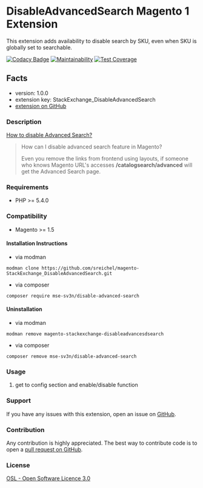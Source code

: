 # DisableAdvancedSearch Magento 1 Extension

This extension adds availability to disable search by SKU, even when SKU is globally set to searchable.

[![Codacy Badge](https://api.codacy.com/project/badge/Grade/00cbeb80e2684a15ab47da813ccfff0b)](https://www.codacy.com/app/sreichel/magento-StackExchange_DisableAdvancedSearch?utm_source=github.com&amp;utm_medium=referral&amp;utm_content=sreichel/magento-StackExchange_DisableAdvancedSearch&amp;utm_campaign=Badge_Grade)
[![Maintainability](https://api.codeclimate.com/v1/badges/4e6a23b1b3806c12ec76/maintainability)](https://codeclimate.com/github/sreichel/magento-StackExchange_DisableAdvancedSearch/maintainability)
[![Test Coverage](https://api.codeclimate.com/v1/badges/4e6a23b1b3806c12ec76/test_coverage)](https://codeclimate.com/github/sreichel/magento-StackExchange_DisableAdvancedSearch/test_coverage)

## Facts
- version: 1.0.0
- extension key: StackExchange_DisableAdvancedSearch
- [extension on GitHub](https://github.com/sreichel/magento-StackExchange_DisableAdvancedSearch)

### Description
[How to disable Advanced Search?](https://magento.stackexchange.com/questions/36088/how-to-disable-advanced-search)

> How can I disable advanced search feature in Magento?
>  
>  Even you remove the links from frontend using layouts, if someone who knows Magento URL's accesses **/catalogsearch/advanced** will get the Advanced Search page.

### Requirements
- PHP >= 5.4.0 

### Compatibility
- Magento >= 1.5

#### Installation Instructions
- via modman
```
modman clone https://github.com/sreichel/magento-StackExchange_DisableAdvancedSearch.git
```
- via composer
```
composer require mse-sv3n/disable-advanced-search
```

#### Uninstallation
- via modman
```
modman remove magento-stackexchange-disableadvancesdsearch
```
- via composer
```
composer remove mse-sv3n/disable-advanced-search
```

### Usage
1. get to config section and enable/disable function

### Support
If you have any issues with this extension, open an issue on [GitHub](https://github.com/sreichel/magento-StackExchange_DisableAdvancedSearch/issues).

### Contribution
Any contribution is highly appreciated. The best way to contribute code is to open a [pull request on GitHub](https://help.github.com/articles/using-pull-requests).

### License
[OSL - Open Software Licence 3.0](http://opensource.org/licenses/osl-3.0.php)
